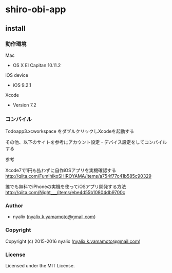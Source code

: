 # shiro-obi-app

## install

### 動作環境
Mac
- OS X El Capitan 10.11.2

iOS device
- iOS 9.2.1

Xcode
- Version 7.2

### コンパイル

Todoapp3.xcworkspace をダブルクリックしXcodeを起動する

その他、以下のサイトを参考にアカウント設定・デバイス設定をしてコンパイルする

参考

Xcode7で1円も払わずに自作iOSアプリを実機確認する
http://qiita.com/FumihikoSHIROYAMA/items/a754f77c41b585c90329

誰でも無料でiPhoneの実機を使ってiOSアプリ開発する方法
http://qiita.com/Night___/items/ebe4d55b10804db9700c



### Author

- nyalix (nyalix.k.yamamoto@gmail.com)

### Copyright

Copyright (c) 2015-2016 nyalix (nyalix.k.yamamoto@gmail.com)

### License

Licensed under the MIT License.
